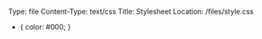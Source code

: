 Type: file
Content-Type: text/css
Title: Stylesheet
Location: /files/style.css

* {
  color: #000;
}
